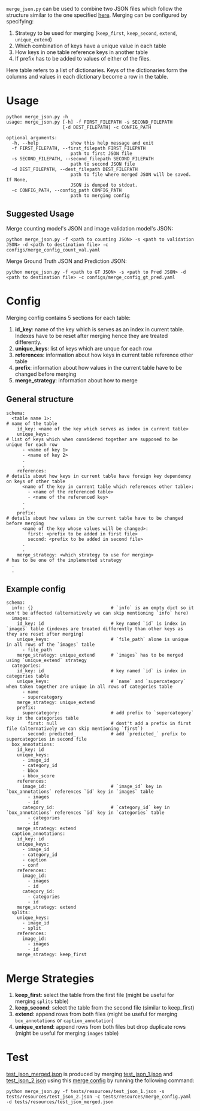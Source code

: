 `merge_json.py` can be used to combine two JSON files which follow the structure similar to the one specified [here](https://wadhwaniai.atlassian.net/wiki/spaces/CF/pages/2287075392/ML+Data+Format). Merging can be configured by specifying:

1. Strategy to be used for merging (`keep_first`, `keep_second`, `extend`, `unique_extend`)
2. Which combination of keys have a unique value in each table
3. How keys in one table reference keys in another table
4. If prefix has to be added to values of either of the files.

Here table refers to a list of dictionaries. Keys of the dictionaries form the columns and values in each dictionary become a row in the table.

# Usage
```
python merge_json.py -h
usage: merge_json.py [-h] -f FIRST_FILEPATH -s SECOND_FILEPATH
                     [-d DEST_FILEPATH] -c CONFIG_PATH

optional arguments:
  -h, --help            show this help message and exit
  -f FIRST_FILEPATH, --first_filepath FIRST_FILEPATH
                        path to first JSON file
  -s SECOND_FILEPATH, --second_filepath SECOND_FILEPATH
                        path to second JSON file
  -d DEST_FILEPATH, --dest_filepath DEST_FILEPATH
                        path to file where merged JSON will be saved. If None,
                        JSON is dumped to stdout.
  -c CONFIG_PATH, --config_path CONFIG_PATH
                        path to merging config
```
## Suggested Usage
Merge counting model's JSON and image validation model's JSON:
```
python merge_json.py -f <path to counting JSON> -s <path to validation JSON> -d <path to destination file> -c configs/merge_config_count_val.yaml
```
Merge Ground Truth JSON and Prediction JSON:
```
python merge_json.py -f <path to GT JSON> -s <path to Pred JSON> -d <path to destination file> -c configs/merge_config_gt_pred.yaml
```

# Config
Merging config contains 5 sections for each table:
1. **id_key**: name of the key which is serves as an index in current table. Indexes have to be reset after merging hence they are treated differently.
2. **unique_keys**: list of keys which are unque for each row
3. **references**: information about how keys in current table reference other table
4. **prefix**: information about how values in the current table have to be changed before merging
5. **merge_strategy**: information about how to merge

## General structure
```
schema:
  <table name 1>:                                                            # name of the table
    id_key: <name of the key which serves as index in current table>
    unique_keys:                                                             # list of keys which when considered together are supposed to be unique for each row
      - <name of key 1>
      - <name of key 2>
      .
      .
    references:                                                              # details about how keys in current table have foreign key dependency on keys of other table
      <name of the key in current table which references other table>:
        - <name of the referenced table>
        - <name of the referenced key>
      .
      .
    prefix:                                                                  # details about how values in the current table have to be changed before merging
      <name of the key whose values will be changed>:
        first: <prefix to be added in first file>
        second: <prefix to be added in second file>
      .
      .
    merge_strategy: <which strategy to use for merging>                      # has to be one of the implemented strategy
  .
  .
```
## Example config
```
schema:
  info: {}                             # `info` is an empty dict so it won't be affected (alternatively we can skip mentioning `info` here)
  images:
    id_key: id                         # key named `id` is index in `images` table (indexes are treated differently than other keys as they are reset after merging)
    unique_keys:                       # `file_path` alone is unique in all rows of the `images` table
      - file_path
    merge_strategy: unique_extend      # `images` has to be merged using `unique_extend` strategy
  categories:
    id_key: id                         # key named `id` is index in categories table
    unique_keys:                       # `name` and `supercategory` when taken together are unique in all rows of categories table
      - name
      - supercategory
    merge_strategy: unique_extend
    prefix:
      supercategory:                   # add prefix to `supercategory` key in the categories table
        first: null                    # dont't add a prefix in first file (alternatively we can skip mentioning `first`)
        second: predicted_             # add `predicted_` prefix to supercategories in second file
  box_annotations:
    id_key: id
    unique_keys:
      - image_id
      - category_id
      - bbox
      - bbox_score
    references:
      image_id:                        # `image_id` key in `box_annotations` references `id` key in `images` table
        - images
        - id
      category_id:                     # `category_id` key in `box_annotations` references `id` key in `categories` table
        - categories
        - id
    merge_strategy: extend
  caption_annotations:
    id_key: id
    unique_keys:
      - image_id
      - category_id
      - caption
      - conf
    references:
      image_id:
        - images
        - id
      category_id:
        - categories
        - id
    merge_strategy: extend
  splits:
    unique_keys:
      - image_id
      - split
    references:
      image_id:
        - images
        - id
    merge_strategy: keep_first
```
# Merge Strategies
1. **keep_first**: select the table from the first file  (might be useful for merging `splits` table)
2. **keep_second**: select the table from the second file  (similar to keep_first)
3. **extend**: append rows from both files  (might be useful for merging `box_annotations` or `caption_annotation`)
4. **unique_extend**: append rows from both files but drop duplicate rows (might be useful for merging `images` table)

# Test
[test_json_merged.json](./tests/resources/test_json_merged.json) is produced by merging [test_json_1.json](./tests/resources/test_json_1.json) and [test_json_2.json](./tests/resources/test_json_2.json) using this [merge config](./tests/resources/merge_config.yaml) by running the following command:
```
python merge_json.py -f tests/resources/test_json_1.json -s tests/resources/test_json_2.json -c tests/resources/merge_config.yaml -d tests/resources/test_json_merged.json
```
